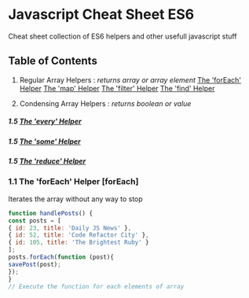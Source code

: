 # Javascript Cheat Sheet ES6 
Cheat sheet collection of ES6 helpers and other usefull javascript stuff

## Table of Contents
1. Regular Array Helpers : *returns array or array element*
[The 'forEach' Helper](#forEach)
  [The 'map' Helper](#map)
  [The 'filter' Helper](#filter)
  [The 'find' Helper](#find)

2. Condensing Array Helpers : *returns boolean or value*
##### 1.5 [The 'every' Helper](#every)
##### 1.5 [The 'some' Helper](#some)
##### 1.5 [The 'reduce' Helper](#reduce)


<a name="forEach"></a>
### 1.1 The 'forEach' Helper [forEach]
Iterates the array without any way to stop
```javascript
function handlePosts() {
const posts = [
{ id: 23, title: 'Daily JS News' },
{ id: 52, title: 'Code Refactor City' },
{ id: 105, title: 'The Brightest Ruby' }
];
posts.forEach(function (post){
savePost(post);
});
}
// Execute the function for each elements of array
```


